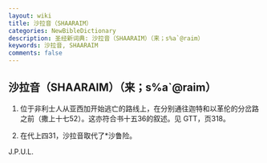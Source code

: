 ```yaml
---
layout: wiki
title: 沙拉音（SHAARAIM）
categories: NewBibleDictionary
description: 圣经新词典: 沙拉音（SHAARAIM）（来；s%a`@raim）
keywords: 沙拉音, SHAARAIM
comments: false
---
```


## 沙拉音（SHAARAIM）（来；s%a`@raim）

1. 位于非利士人从亚西加开始逃亡的路线上，在分别通往迦特和以革伦的分岔路之前（撒上十七52）。这亦符合书十五36的叙述。见 GTT，页318。

2. 在代上四31，沙拉音取代了*沙鲁险。

J.P.U.L.









